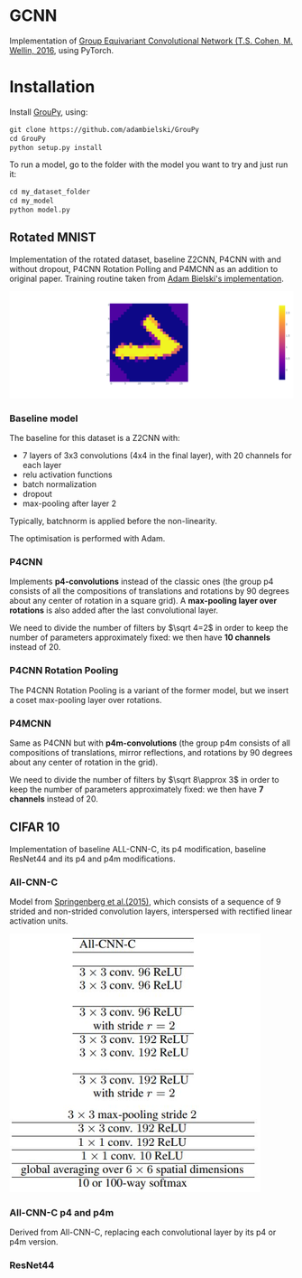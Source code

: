 # GCNN

Implementation of [Group Equivariant Convolutional Network (T.S. Cohen, M. Wellin, 2016](https://arxiv.org/abs/1602.07576), using PyTorch. 

# Installation 
Install [GrouPy](https://github.com/adambielski/GrouPy), using: 
```
git clone https://github.com/adambielski/GrouPy
cd GrouPy
python setup.py install
```

To run a model, go to the folder with the model you want to try and just run it: 
```
cd my_dataset_folder
cd my_model
python model.py
```

## Rotated MNIST 
Implementation of the rotated dataset, baseline Z2CNN, P4CNN with and without dropout, P4CNN Rotation Polling and P4MCNN as an addition to original paper. 
Training routine taken from [Adam Bielski's implementation](https://github.com/adambielski/pytorch-gconv-experiments).


![Rotated one](https://github.com/mayajanvier/GCNN/blob/main/Rotated_MNIST/Rotated%20one.png)


### Baseline model
The baseline for this dataset is a Z2CNN with:
*   7 layers of 3x3 convolutions (4x4 in the final layer), with 20 channels for each layer
*   relu activation functions
*   batch normalization
*   dropout
*   max-pooling after layer 2

Typically, batchnorm is applied before the non-linearity. 

The optimisation is performed with Adam. 

### P4CNN
Implements **p4-convolutions** instead of the classic ones (the group p4 consists of all the compositions of translations and rotations by 90 degrees about any center of rotation in a square grid). A **max-pooling layer over rotations** is also added after the last convolutional layer. 

We need to divide the number of filters by $\sqrt 4=2$ in order to keep the number of parameters approximately fixed: we then have **10 channels** instead of 20. 

### P4CNN Rotation Pooling
The P4CNN Rotation Pooling is a variant of the former model, but we insert a coset max-pooling layer over rotations. 

### P4MCNN
Same as P4CNN but with **p4m-convolutions** (the group p4m consists of all compositions of translations,
mirror reflections, and rotations by 90 degrees about any center of rotation in the grid).

We need to divide the number of filters by $\sqrt 8\approx 3$ in order to keep the number of parameters approximately fixed: we then have **7 channels** instead of 20.


## CIFAR 10
Implementation of baseline ALL-CNN-C, its p4 modification, baseline ResNet44 and its p4 and p4m modifications. 

### All-CNN-C

Model from [Springenberg et al.(2015)](https://arxiv.org/pdf/1412.6806.pdf), which consists of a sequence of
9 strided and non-strided convolution layers, interspersed with rectified linear activation units. 

![all-cnn-c.JPG](https://github.com/mayajanvier/GCNN/blob/main/allcnnc.JPG) 


### All-CNN-C p4 and p4m

Derived from All-CNN-C, replacing each convolutional layer by its p4 or p4m version. 

### ResNet44

